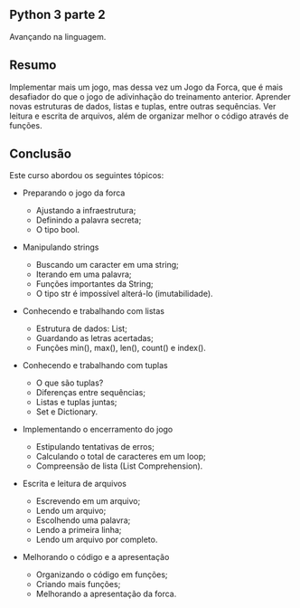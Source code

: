 ## Python 3 parte 2
Avançando na linguagem.

## Resumo
Implementar mais um jogo, mas dessa vez um Jogo da Forca, que é mais desafiador do que o jogo de adivinhação do treinamento anterior. Aprender novas estruturas de dados, listas e tuplas, entre outras sequências. Ver leitura e escrita de arquivos, além de organizar melhor o código através de funções.

## Conclusão
Este curso abordou os seguintes tópicos:

* Preparando o jogo da forca
  * Ajustando a infraestrutura;
  * Definindo a palavra secreta;
  * O tipo bool.
  
* Manipulando strings
  * Buscando um caracter em uma string;
  * Iterando em uma palavra;
  * Funções importantes da String;
  * O tipo str é impossível alterá-lo (imutabilidade).

* Conhecendo e trabalhando com listas
  * Estrutura de dados: List;
  * Guardando as letras acertadas;
  * Funções min(), max(), len(), count() e index().

* Conhecendo e trabalhando com tuplas
  * O que são tuplas?
  * Diferenças entre sequências;
  * Listas e tuplas juntas;
  * Set e Dictionary.

* Implementando o encerramento do jogo
  * Estipulando tentativas de erros;
  * Calculando o total de caracteres em um loop;
  * Compreensão de lista (List Comprehension).

* Escrita e leitura de arquivos
  * Escrevendo em um arquivo;
  * Lendo um arquivo;
  * Escolhendo uma palavra;
  * Lendo a primeira linha;
  * Lendo um arquivo por completo.

* Melhorando o código e a apresentação
  * Organizando o código em funções;
  * Criando mais funções;
  * Melhorando a apresentação da forca.
  


